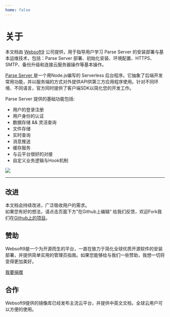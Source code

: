 ```yaml
---
home: false
---
```


# 关于

本文档由 [Websoft9](https://www.websoft9.com/) 公司提供，用于指导用户学习 Parse Server  的安装部署与基本运维技术，包括：Parse Server 部署、初始化安装、环境配置、HTTPS、SMTP、备份升级和连接云服务器操作等基本操作。

[Parse Server ](https://parseplatform.org/) 是一个用Node.js编写的 Serverless 后台程序。它抽象了后端开发常用功能，并以服务端的方式对外提供API供第三方应用程序使用。针对不同环境、不同语言，官方同时提供了客户端SDK以简化您的开发工作。

Parse Server 提供的基础功能包括:

- 用户的登录注册
- 用户身份的认证
- 数据存储 && 灵活查询
- 文件存储
- 实时查询
- 消息推送
- 缓存服务
- 与云平台很好的对接
- 自定义业务逻辑与Hook机制

![](https://libs.websoft9.com/Websoft9/DocsPicture/en/parseserver/dashboard.png)

---

## 改进

本文档会持续改进，广泛吸收用户的需求。  
如果您有好的想法，请点击页面下方”在Github上编辑“ 给我们反馈，欢迎Fork我们在[Github上的项目](https://github.com/Websoft9/ansible-parse-server)。

## 赞助

Websoft9是一个为开源而生的平台，一直在致力于简化全球优质开源软件的安装部署，并提供简单实用的管理员指南。如果您能够给与我们一些赞助，我想一切将变得更加美好。  

[我要捐赠](https://www.websoft9.com/aboutus/donate)

## 合作

Websoft9提供的镜像库已经发布主流云平台，并提供中英文文档，全球云用户可以方便的使用。  